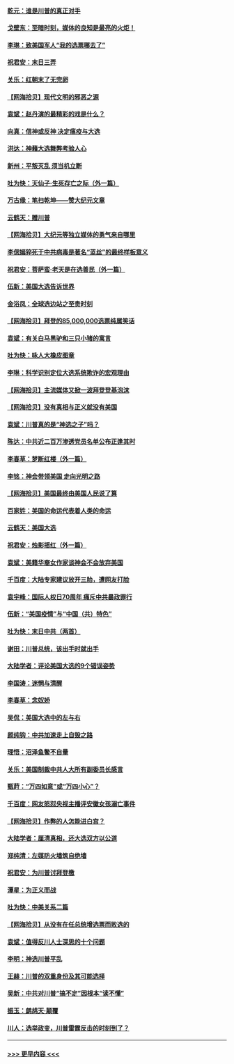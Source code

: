#### [乾元：谁是川普的真正对手](../pages/nsc993/n12637090.md?t=12221351) 
#### [戈壁东：至暗时刻，媒体的良知是最亮的火炬！](../pages/nsc993/n12637042.md?t=12221351) 
#### [李琳：致美国军人“我的选票哪去了”](../pages/nsc993/n12635351.md?t=12221351) 
#### [祝君安：末日三弄](../pages/nsc993/n12635324.md?t=12221351) 
#### [关乐：红朝末了无完卵](../pages/nsc993/n12635315.md?t=12221351) 
#### [【网海拾贝】现代文明的邪恶之源](../pages/nsc993/n12634425.md?t=12221351) 
#### [袁斌：赵丹演的最精彩的戏是什么？](../pages/nsc993/n12633316.md?t=12221351) 
#### [向真：信神或反神 决定瘟疫与大选](../pages/nsc993/n12632710.md?t=12221351) 
#### [洪达：神藉大选舞弊考验人心](../pages/nsc993/n12631962.md?t=12221351) 
#### [新州：平叛灭乱  须当机立断](../pages/nsc993/n12631946.md?t=12221351) 
#### [吐为快：天仙子‧生死存亡之际（外一篇）](../pages/nsc993/n12631927.md?t=12221351) 
#### [万古缘：笔扫乾坤——赞大纪元文章](../pages/nsc993/n12631922.md?t=12221351) 
#### [云鹤天：赠川普](../pages/nsc993/n12631823.md?t=12221351) 
#### [【网海拾贝】大纪元等独立媒体的勇气来自哪里](../pages/nsc993/n12629961.md?t=12221351) 
#### [李偲嫣猝死于中共病毒是著名“蓝丝”的最终样板意义](../pages/nsc993/n12628812.md?t=12221351) 
#### [祝君安：菩萨蛮·老天是在选善民（外一篇）](../pages/nsc993/n12628793.md?t=12221351) 
#### [伍新：美国大选告诉世界](../pages/nsc993/n12628768.md?t=12221351) 
#### [金浴凤：全球选边站之至贵时刻](../pages/nsc993/n12627318.md?t=12221351) 
#### [【网海拾贝】拜登的85,000,000选票纯属笑话](../pages/nsc993/n12626569.md?t=12221351) 
#### [袁斌：有关白马黑驴和三只小猪的寓言](../pages/nsc993/n12626198.md?t=12221351) 
#### [吐为快：咏人大橡皮图章](../pages/nsc993/n12624470.md?t=12221351) 
#### [李琳：科学识别定位大选系统欺诈的宏观理由](../pages/nsc993/n12624340.md?t=12221351) 
#### [【网海拾贝】主流媒体又掀一波拜登登基泡沫](../pages/nsc993/n12624000.md?t=12221351) 
#### [【网海拾贝】没有真相与正义就没有美国](../pages/nsc993/n12621885.md?t=12221351) 
#### [袁斌：川普真的是“神选之子”吗？](../pages/nsc993/n12621749.md?t=12221351) 
#### [陈达：中共近二百万渗透党员名单公布正逢其时](../pages/nsc993/n12620870.md?t=12221351) 
#### [李春草：梦断红楼（外一篇）](../pages/nsc993/n12619122.md?t=12221351) 
#### [李铭：神会带领美国 走向光明之路](../pages/nsc993/n12618584.md?t=12221351) 
#### [【网海拾贝】美国最终由美国人民说了算](../pages/nsc993/n12617255.md?t=12221351) 
#### [百家姓：美国的命运代表着人类的命运](../pages/nsc993/n12615838.md?t=12221351) 
#### [云鹤天：美国大选](../pages/nsc993/n12615994.md?t=12221351) 
#### [祝君安：烛影摇红（外一篇）](../pages/nsc993/n12615975.md?t=12221351) 
#### [袁斌：美籍华裔女作家谈神会不会放弃美国](../pages/nsc993/n12615263.md?t=12221351) 
#### [千百度：大陆专家建议放开三胎，遭网友打脸](../pages/nsc993/n12614456.md?t=12221351) 
#### [袁宇峰：国际人权日70周年 痛斥中共暴政罪行](../pages/nsc993/n12611965.md?t=12221351) 
#### [伍新：“美国疫情”与“中国（共）特色”](../pages/nsc993/n12611463.md?t=12221351) 
#### [吐为快：末日中共（两首）](../pages/nsc993/n12611461.md?t=12221351) 
#### [谢田：川普总统，该出手时就出手](../pages/nsc993/n12610905.md?t=12221351) 
#### [大陆学者：评论美国大选的9个错误姿势](../pages/nsc993/n12609586.md?t=12221351) 
#### [李国涛：迷惘与清醒](../pages/nsc993/n12607532.md?t=12221351) 
#### [李春草：念奴娇](../pages/nsc993/n12607083.md?t=12221351) 
#### [吴侃：美国大选中的左与右](../pages/nsc993/n12607054.md?t=12221351) 
#### [颜纯钩：中共加速走上自毁之路](../pages/nsc993/n12606473.md?t=12221351) 
#### [理悟：沼泽鱼鳖不自量](../pages/nsc993/n12606454.md?t=12221351) 
#### [关乐：美国制裁中共人大所有副委员长感言](../pages/nsc993/n12606442.md?t=12221351) 
#### [甄莳：“万四如意”或“万四小心”？](../pages/nsc993/n12606091.md?t=12221351) 
#### [千百度：网友怒怼央视主播评安徽女孩溺亡事件](../pages/nsc993/n12605370.md?t=12221351) 
#### [【网海拾贝】作弊的人怎能进白宫？](../pages/nsc993/n12603546.md?t=12221351) 
#### [大陆学者：厘清真相，还大选双方以公道](../pages/nsc993/n12603475.md?t=12221351) 
#### [郑纯清：左媒防火墙筑自绝墙](../pages/nsc993/n12602226.md?t=12221351) 
#### [祝君安：为川普讨拜登檄](../pages/nsc993/n12602199.md?t=12221351) 
#### [潭星：为正义而战](../pages/nsc993/n12600926.md?t=12221351) 
#### [吐为快：中美关系二篇](../pages/nsc993/n12600908.md?t=12221351) 
#### [【网海拾贝】从没有在任总统增选票而败选的](../pages/nsc993/n12600435.md?t=12221351) 
#### [袁斌：值得反川人士深思的十个问题](../pages/nsc993/n12600332.md?t=12221351) 
#### [李明：神选川普平乱](../pages/nsc993/n12599751.md?t=12221351) 
#### [王赫：川普的双重身份及其可能选择](../pages/nsc993/n12599723.md?t=12221351) 
#### [吴新：中共对川普“搞不定”因根本“读不懂”](../pages/nsc993/n12599502.md?t=12221351) 
#### [振玉：鹧鸪天‧颠覆](../pages/nsc993/n12599494.md?t=12221351) 
#### [川人：选举政变，川普雷霆反击的时刻到了？](../pages/nsc993/n12599291.md?t=12221351) 

----
#### [ >>> 更早内容 <<< ](../indexes/nsc993-earlier.md)
